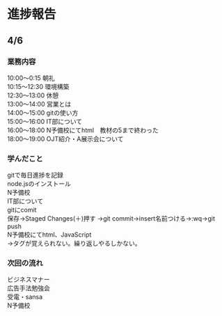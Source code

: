 # 進捗報告
## 4/6
### 業務内容
10:00〜0:15 朝礼  
10:15〜12:30 環境構築  
12:30〜13:00 休憩  
13:00〜14:00 営業とは  
14:00〜15:00 gitの使い方  
15:00〜16:00 IT部について    
16:00〜18:00 N予備校にてhtml　教材の5まで終わった  
18:00〜19:00 OJT紹介・A展示会について

### 学んだこと
gitで毎日進捗を記録  
node.jsのインストール  
N予備校  
IT部について  
gitにcomit  
保存→Staged Changes(＋)押す →git commit→insert名前つける→:wq→git push  
N予備校にてhtml、JavaScript  
→タグが覚えられない。繰り返しやるしかない。  

### 次回の流れ
ビジネスマナー  
広告手法勉強会  
受電・sansa  
N予備校